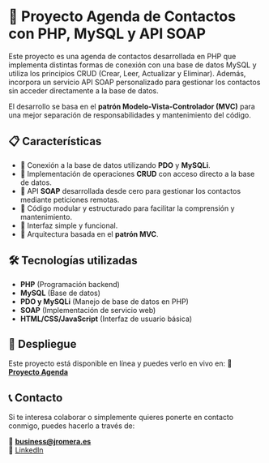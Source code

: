 # 📒 Proyecto Agenda de Contactos con PHP, MySQL y API SOAP

Este proyecto es una agenda de contactos desarrollada en PHP que implementa distintas formas de conexión con una base de datos MySQL y utiliza los principios CRUD (Crear, Leer, Actualizar y Eliminar). Además, incorpora un servicio API SOAP personalizado para gestionar los contactos sin acceder directamente a la base de datos.

El desarrollo se basa en el **patrón Modelo-Vista-Controlador (MVC)** para una mejor separación de responsabilidades y mantenimiento del código.

## 📋 Características

- 📌 Conexión a la base de datos utilizando **PDO** y **MySQLi**.
- 📌 Implementación de operaciones **CRUD** con acceso directo a la base de datos.
- 📌 API **SOAP** desarrollada desde cero para gestionar los contactos mediante peticiones remotas.
- 📌 Código modular y estructurado para facilitar la comprensión y mantenimiento.
- 📌 Interfaz simple y funcional.
- 📌 Arquitectura basada en el **patrón MVC**.

## 🛠️ Tecnologías utilizadas

- **PHP** (Programación backend)
- **MySQL** (Base de datos)
- **PDO y MySQLi** (Manejo de base de datos en PHP)
- **SOAP** (Implementación de servicio web)
- **HTML/CSS/JavaScript** (Interfaz de usuario básica)

## 🚀 Despliegue

Este proyecto está disponible en línea y puedes verlo en vivo en:
🔗 **[Proyecto Agenda](https://agenda.jromera.es)**


## 📞 Contacto
Si te interesa colaborar o simplemente quieres ponerte en contacto conmigo, puedes hacerlo a través de:

📧 **business@jromera.es**  
💼 [LinkedIn](https://www.linkedin.com/in/joseramonromera)
